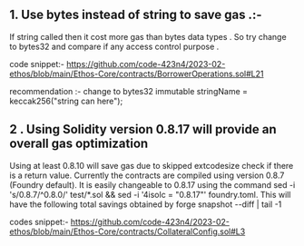 ## 1. Use bytes instead of string to save gas .:-
If string called then it cost more gas than bytes data types . So try change to bytes32 and compare if any access control purpose .

 code snippet:-
https://github.com/code-423n4/2023-02-ethos/blob/main/Ethos-Core/contracts/BorrowerOperations.sol#L21

recommendation :-
change to 
bytes32 immutable stringName  = keccak256("string can here");


## 2 . Using Solidity version 0.8.17 will provide an overall gas optimization

Using at least 0.8.10 will save gas due to skipped extcodesize check if there is a return value. Currently the contracts are compiled using version 0.8.7 (Foundry default). It is easily changeable to 0.8.17 using the command sed -i 's/0\.8\.7/^0.8.0/' test/*.sol && sed -i '4isolc = "0.8.17"' foundry.toml. This will have the following total savings obtained by forge snapshot --diff | tail -1
 

codes snippet:-
https://github.com/code-423n4/2023-02-ethos/blob/main/Ethos-Core/contracts/CollateralConfig.sol#L3
